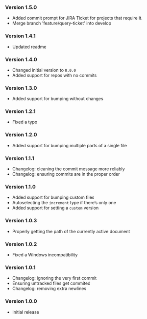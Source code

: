 ### Version 1.5.0
- Added commit prompt for JIRA Ticket for projects that require it.
- Merge branch 'feature/query-ticket' into develop

### Version 1.4.1
- Updated readme
### Version 1.4.0
- Changed initial version to `0.0.0`
- Added support for repos with no commits
### Version 1.3.0
- Added support for bumping without changes
### Version 1.2.1
- Fixed a typo
### Version 1.2.0
- Added support for bumping multiple parts of a single file
### Version 1.1.1
- Changelog: cleaning the commit message more reliably
- Changelog: ensuring commits are in the proper order
### Version 1.1.0
- Added support for bumping custom files
- Autoselecting the `increment` type if there’s only one
- Added support for setting a `custom` version
### Version 1.0.3
- Properly getting the path of the currently active document
### Version 1.0.2
- Fixed a Windows incompatibility
### Version 1.0.1
- Changelog: ignoring the very first commit
- Ensuring untracked files get commited
- Changelog: removing extra newlines
### Version 1.0.0
- Initial release
